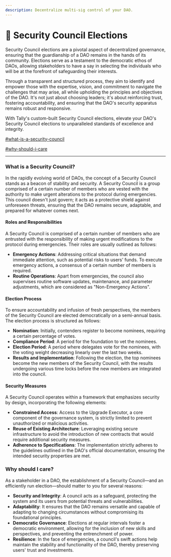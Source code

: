 ```yaml
---
description: Decentralize multi-sig control of your DAO.
---
```


# 🔐 Security Council Elections

Security Council elections are a pivotal aspect of decentralized governance, ensuring that the guardianship of a DAO remains in the hands of its community. Elections serve as a testament to the democratic ethos of DAOs, allowing stakeholders to have a say in selecting the individuals who will be at the forefront of safeguarding their interests.&#x20;

Through a transparent and structured process, they aim to identify and empower those with the expertise, vision, and commitment to navigate the challenges that may arise, all while upholding the principles and objectives of the DAO. It's not just about choosing leaders; it's about reinforcing trust, fostering accountability, and ensuring that the DAO's security apparatus remains robust and responsive.

With Tally's custom-built Security Council elections, elevate your DAO's Security Council elections to unparalleled standards of excellence and integrity.

[#what-is-a-security-council](./#what-is-a-security-council "mention")

[#why-should-i-care](./#why-should-i-care "mention")

***

### What is a Security Council?

In the rapidly evolving world of DAOs, the concept of a Security Council stands as a beacon of stability and security. A Security Council is a group comprised of a certain number of members who are vested with the authority to make urgent alterations to the protocol during emergencies. This council doesn't just govern; it acts as a protective shield against unforeseen threats, ensuring that the DAO remains secure, adaptable, and prepared for whatever comes next.

#### Roles and Responsibilities

A Security Council is comprised of a certain number of members who are entrusted with the responsibility of making urgent modifications to the protocol during emergencies. Their roles are usually outlined as follows:

* **Emergency Actions**: Addressing critical situations that demand immediate attention, such as potential risks to users' funds. To execute emergency actions, a consensus of a certain number of members is required.
* **Routine Operations**: Apart from emergencies, the council also supervises routine software updates, maintenance, and parameter adjustments, which are considered as "Non-Emergency Actions".

#### Election Process

To ensure accountability and infusion of fresh perspectives, the members of the Security Council are elected democratically on a semi-annual basis. The election process is structured as follows:

* **Nomination**: Initially, contenders register to become nominees, requiring a certain percentage of votes.
* **Compliance Period**: A period for the foundation to vet the nominees.
* **Election Period**: A period where delegates vote for the nominees, with the voting weight decreasing linearly over the last two weeks.
* **Results and Implementation**: Following the election, the top nominees become the new members of the Security Council, with the results undergoing various time locks before the new members are integrated into the council.

#### Security Measures

A Security Council operates within a framework that emphasizes security by design, incorporating the following elements:

* **Constrained Access**: Access to the Upgrade Executor, a core component of the governance system, is strictly limited to prevent unauthorized or malicious activities.
* **Reuse of Existing Architecture**: Leveraging existing secure infrastructure to avoid the introduction of new contracts that would require additional security measures.
* **Adherence to Specifications**: The implementation strictly adheres to the guidelines outlined in the DAO's official documentation, ensuring the intended security properties are met.

### Why should I care?

As a stakeholder in a DAO, the establishment of a Security Council—and an efficiently run election—should matter to you for several reasons:

* **Security and Integrity**: A council acts as a safeguard, protecting the system and its users from potential threats and vulnerabilities.
* **Adaptability**: It ensures that the DAO remains versatile and capable of adapting to changing circumstances without compromising its foundational principles.
* **Democratic Governance**: Elections at regular intervals foster a democratic environment, allowing for the inclusion of new skills and perspectives, and preventing the entrenchment of power.
* **Resilience**: In the face of emergencies, a council's swift actions help maintain the stability and functionality of the DAO, thereby preserving users' trust and investments.
